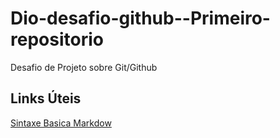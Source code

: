 # Dio-desafio-github--Primeiro-repositorio
Desafio de Projeto sobre Git/Github
## Links  Úteis
[Sintaxe  Basica Markdow](https://www.markdownguide.org/getting-started/)
